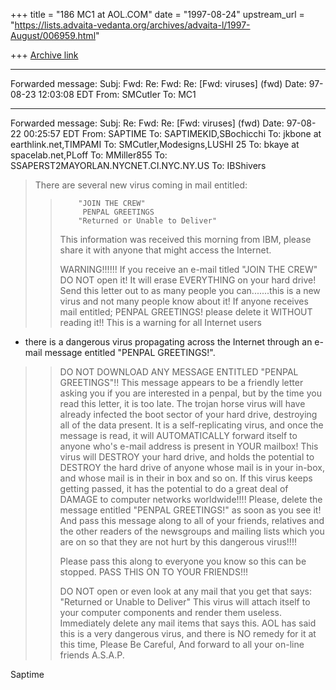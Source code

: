 +++
title = "186 MC1 at AOL.COM"
date = "1997-08-24"
upstream_url = "https://lists.advaita-vedanta.org/archives/advaita-l/1997-August/006959.html"

+++
[Archive link](https://lists.advaita-vedanta.org/archives/advaita-l/1997-August/006959.html)

---------------------
Forwarded message:
Subj:    Fwd: Re: Fwd:  Re: [Fwd: viruses] (fwd)
Date:    97-08-23 12:03:08 EDT
From:    SMCutler
To:      MC1


---------------------
Forwarded message:
Subj:    Re: Fwd:  Re: [Fwd: viruses] (fwd)
Date:    97-08-22 00:25:57 EDT
From:    SAPTIME
To:      SAPTIMEKID,SBochicchi
To:      jkbone at earthlink.net,TIMPAMI
To:      SMCutler,Modesigns,LUSHI 25
To:      bkaye at spacelab.net,PLoff
To:      MMiller855
To:      SSAPERST2MAYORLAN.NYCNET.CI.NYC.NY.US
To:      IBShivers


>There are several new virus coming in mail
entitled:
>>         "JOIN THE CREW"
>>          PENPAL GREETINGS
>>         "Returned or Unable to Deliver"
>>
>> This information was received this morning from
IBM, please share it
>> with anyone that might access the Internet.
>>
>> WARNING!!!!!! If you receive an e-mail titled
"JOIN THE CREW" DO NOT
>> open it!      It will erase EVERYTHING on your
hard drive! Send this
letter out to as many people you can.......this is
a new virus and not many
people know about it!
> If anyone receives mail entitled; PENPAL
GREETINGS! please
>> delete it WITHOUT reading it!!  This is a
warning for all Internet users
- there is a dangerous virus propagating across
the Internet through an
e-mail message entitled "PENPAL GREETINGS!".
>>
>> DO NOT DOWNLOAD ANY MESSAGE ENTITLED "PENPAL
GREETINGS"!!
>>         This message appears to be a friendly
letter asking you if you
are interested in a penpal, but by the time you
read this letter, it is too
late. The trojan horse  virus will have already
infected the boot sector of
your hard drive, destroying all of the data
present.  It is a
self-replicating virus, and once the message is
read, it will
>> AUTOMATICALLY  forward itself to anyone who's
e-mail address is
present
in YOUR mailbox!
>>This virus will DESTROY your hard drive, and
holds the potential
>> to DESTROY the hard drive of anyone whose mail
is in your in-box, and
whose mail is in their in box and so on.  If this
virus keeps getting
passed, it has the potential to do a great deal of
DAMAGE to computer
networks worldwide!!!!
>>Please, delete the message entitled "PENPAL
GREETINGS!" as
>> soon as you see
>> it!  And pass this message along to all of your
friends, relatives and
the other readers of the newsgroups and mailing
lists which you are on so
that they are not hurt by this dangerous virus!!!!
>>
>> Please pass this along to everyone you know so
this can be stopped.
>> PASS THIS ON TO YOUR FRIENDS!!!
>>
>> DO NOT open or even look at any mail that you
get that says: "Returned
or Unable to Deliver"  This virus will attach
itself to your computer
components and render them useless. Immediately
delete any mail items
that
says this.  AOL has said this is a very dangerous
virus, and there is NO
remedy for it at this time, Please Be Careful, And
forward to all your
on-line friends A.S.A.P.

Saptime


